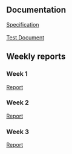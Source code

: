 ## Documentation
[Specification](https://github.com/kodtld/Markov-s-Letters/blob/master/documentation/specification.md) <br><br>
[Test Document](https://github.com/kodtld/Markov-s-Letters/blob/master/documentation/testing.md)

## Weekly reports
### Week 1
[Report](https://github.com/kodtld/Markov-s-Letters/blob/master/documentation/weekly_reports/Week_1.md)
### Week 2
[Report](https://github.com/kodtld/Markov-s-Letters/blob/master/documentation/weekly_reports/Week_2.md)
### Week 3
[Report](https://github.com/kodtld/Markov-s-Letters/blob/master/documentation/weekly_reports/Week_3.md)
